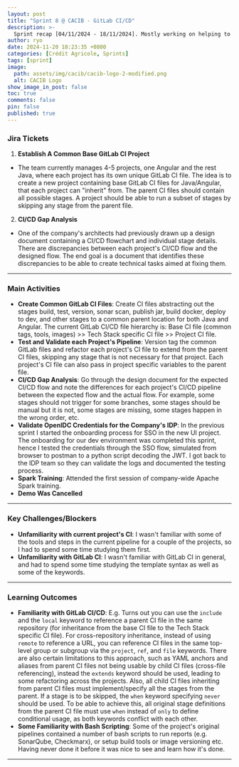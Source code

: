 ```yaml
---
layout: post
title: "Sprint 8 @ CACIB - GitLab CI/CD"
description: >-
  Sprint recap [04/11/2024 - 18/11/2024]. Mostly working on helping to refine the team's GitLab CI/CD pipelines.
author: ryo
date: 2024-11-20 18:23:35 +0800
categories: [Crédit Agricole, Sprints]
tags: [sprint]
image:
  path: assets/img/cacib/cacib-logo-2-modified.png
  alt: CACIB Logo
show_image_in_post: false
toc: true
comments: false
pin: false
published: true
---
```


### Jira Tickets

1. **Establish A Common Base GitLab CI Project**
  - The team currently manages 4-5 projects, one Angular and the rest Java, where each project has its own unique GitLab CI file. The idea is to create a new project containing base GitLab CI files for Java/Angular, that each project can "inherit" from. The parent CI files should contain all possible stages. A project should be able to run a subset of stages by skipping any stage from the parent file.

2. **CI/CD Gap Analysis**
  - One of the company's architects had previously drawn up a design document containing a CI/CD flowchart and individual stage details. There are discrepancies between each project's CI/CD flow and the designed flow. The end goal is a document that identifies these discrepancies to be able to create technical tasks aimed at fixing them.   

---

### Main Activities

- **Create Common GitLab CI Files**: Create CI files abstracting out the stages build, test, version, sonar scan, publish jar, build docker, deploy to dev, and other stages to a common parent location for both Java and Angular. The current GitLab CI/CD file hierarchy is: Base CI file (common tags, tools, images) >> Tech Stack specific CI file >> Project CI file.
- **Test and Validate each Project's Pipeline**: Version tag the common GitLab files and refactor each project's CI file to extend from the parent CI files, skipping any stage that is not necessary for that project. Each project's CI file can also pass in project specific variables to the parent file.
- **CI/CD Gap Analysis**: Go through the design document for the expected CI/CD flow and note the differences for each project's CI/CD pipeline between the expected flow and the actual flow. For example, some stages should not trigger for some branches, some stages should be manual but it is not, some stages are missing, some stages happen in the wrong order, etc.
- **Validate OpenIDC Credentials for the Company's IDP**: In the previous sprint I started the onboarding process for SSO in the new UI project. The onboarding for our dev environment was completed this sprint, hence I tested the credentials through the SSO flow, simulated from browser to postman to a python script decoding the JWT. I got back to the IDP team so they can validate the logs and documented the testing process.
- **Spark Training**: Attended the first session of company-wide Apache Spark training.
- **Demo Was Cancelled**

---

### Key Challenges/Blockers

- **Unfamiliarity with current project's CI**: I wasn't familiar with some of the tools and steps in the current pipeline for a couple of the projects, so I had to spend some time studying them first.
- **Unfamiliarity with GitLab CI**: I wasn't familiar with GitLab CI in general, and had to spend some time studying the template syntax as well as some of the keywords.
---

### Learning Outcomes

- **Familiarity with GitLab CI/CD**: E.g. Turns out you can use the `include` and the `local` keyword to reference a parent CI file in the same repository (for inheritance from the base CI file to the Tech Stack specific CI file). For cross-repository inheritance, instead of using `remote` to reference a URL, you can reference CI files in the same top-level group or subgroup via the `project`, `ref`, and `file` keywords. There are also certain limitations to this approach, such as YAML anchors and aliases from parent CI files not being usable by child CI files (cross-file referencing), instead the `extends` keyword should be used, leading to some refactoring across the projects. Also, all child CI files inheriting from parent CI files must implement/specify all the stages from the parent. If a stage is to be skipped, the `when` keyword specifying `never` should be used. To be able to achieve this, all original stage definitions from the parent CI file must use `when` instead of `only` to define conditional usage, as both keywords conflict with each other.
- **Some Familiarity with Bash Scripting**: Some of the project's original pipelines contained a number of bash scripts to run reports (e.g. SonarQube, Checkmarx), or setup build tools or image versioning etc. Having never done it before it was nice to see and learn how it's done.

---

